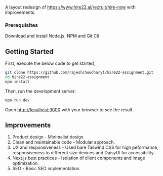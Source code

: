 A layout redesign of https://www.hire22.ai/recruit/hire-now with improvements.

### Prerequisites
Download and install Node.js, NPM and Git Cli

## Getting Started

First, execute the below code to get started,

```bash
git clone https://github.com/rajeshchoudharyt/hire22-assignment.git
cd hire22-assignment
npm install
```

Then, run the development server:

```bash
npm run dev
```

Open [http://localhost:3000](http://localhost:3000) with your browser to see the result.

## Improvements

1.  Product design - Minimalist design.
2.  Clean and maintainable code - Modular approach.
3.  UX and responsiveness - Used bare Tailwind CSS for high peformance, responsiveness to different size devices and DaisyUI for accessibility.
4.  Next.js best practices - Isolation of client components and image optimization.
5.  SEO - Basic SEO implementation.
